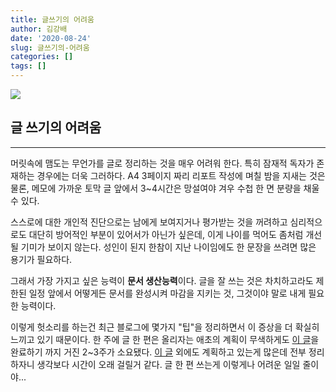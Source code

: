 ```yaml
---
title: 글쓰기의 어려움
author: 김강배
date: '2020-08-24'
slug: 글쓰기의-어려움
categories: []
tags: []
---
```


![](https://get.pxhere.com/photo/writing-work-hand-white-pen-letter-business-writer-paper-page-education-brand-font-art-study-sketch-drawing-design-text-handwriting-message-inspiration-calligraphy-document-author-journalist-1085357.jpg)

## 글 쓰기의 어려움
---

머릿속에 맴도는 무언가를 글로 정리하는 것을 매우 어려워 한다. 특히 잠재적 독자가 존재하는 경우에는 더욱 그러하다. A4 3페이지 짜리 리포트 작성에 며칠 밤을 지새는 것은 물론, 메모에 가까운 토막 글 앞에서 3~4시간은 망설여야 겨우 수첩 한 면 분량을 채울 수 있다. 

스스로에 대한 개인적 진단으로는 남에게 보여지거나 평가받는 것을 꺼려하고 심리적으로도 대단히 방어적인 부분이 있어서가 아닌가 싶은데, 이게 나이를 먹어도 좀처럼 개선될 기미가 보이지 않는다. 성인이 된지 한참이 지난 나이임에도 한 문장을 쓰려면 많은 용기가 필요하다. 

그래서 가장 가지고 싶은 능력이 **문서 생산능력**이다. 글을 잘 쓰는 것은 차치하고라도 제한된 일정 앞에서 어떻게든 문서를 완성시켜 마감을 지키는 것, 그것이야 말로 내게 필요한 능력이다.  

이렇게 헛소리를 하는건 최근 블로그에 몇가지 "팁"을 정리하면서 이 증상을 더 확실히 느끼고 있기 때문이다. 한 주에 글 한 편은 올리자는 애초의 계획이 무색하게도 [이 글](https://gbkim01.github.io/myblog/courses/r_tip_1/1_target-%ED%8E%98%EC%9D%B4%EC%A7%80-%EC%8B%9D%EB%B3%84/)을 완료하기 까지 거진 2~3주가 소요됐다. [이 글](https://gbkim01.github.io/myblog/courses/r_tip_1/1_target-%ED%8E%98%EC%9D%B4%EC%A7%80-%EC%8B%9D%EB%B3%84/) 외에도 계획하고 있는게 많은데 전부 정리하자니 생각보다 시간이 오래 걸릴거 같다. 글 한 편 쓰는게 이렇게나 어려운 일일 줄이야...